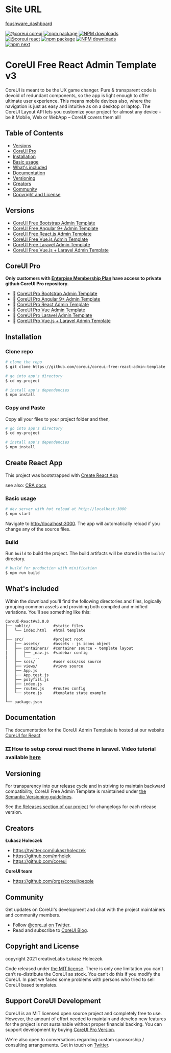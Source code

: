 # Site URL

[foushware_dashboard](https://dashboard-foushware.netlify.app/)

[![@coreui coreui](https://img.shields.io/badge/@coreui%20-coreui-lightgrey.svg?style=flat-square)](https://github.com/coreui/coreui)
[![npm package][npm-coreui-badge]][npm-coreui]
[![NPM downloads][npm-coreui-download]][npm-coreui]  
[![@coreui react](https://img.shields.io/badge/@coreui%20-react-lightgrey.svg?style=flat-square)](https://github.com/coreui/react)
[![npm package][npm-coreui-react-badge]][npm-coreui-react]
[![NPM downloads][npm-coreui-react-download]][npm-coreui-react]  
[![npm next][npm-next]][npm]

[npm-coreui]: https://www.npmjs.com/package/@coreui/coreui
[npm-coreui-badge]: https://img.shields.io/npm/v/@coreui/coreui.png?style=flat-square
[npm-coreui-download]: https://img.shields.io/npm/dm/@coreui/coreui.svg?style=flat-square
[npm-coreui-react]: https://www.npmjs.com/package/@coreui/react
[npm-coreui-react-badge]: https://img.shields.io/npm/v/@coreui/react.png?style=flat-square
[npm-coreui-react-download]: https://img.shields.io/npm/dm/@coreui/react.svg?style=flat-square
[npm-next]: https://img.shields.io/npm/v/@coreui/react/next.png?style=flat-square
[npm]: https://www.npmjs.com/package/@coreui/react

# CoreUI Free React Admin Template v3

CoreUI is meant to be the UX game changer. Pure & transparent code is devoid of redundant components, so the app is light enough to offer ultimate user experience. This means mobile devices also, where the navigation is just as easy and intuitive as on a desktop or laptop. The CoreUI Layout API lets you customize your project for almost any device – be it Mobile, Web or WebApp – CoreUI covers them all!

## Table of Contents

- [Versions](#versions)
- [CoreUI Pro](#coreui-pro)
- [Installation](#installation)
- [Basic usage](#create-react-app)
- [What's included](#whats-included)
- [Documentation](#documentation)
- [Versioning](#versioning)
- [Creators](#creators)
- [Community](#community)
- [Copyright and License](#copyright-and-license)

## Versions

- [CoreUI Free Bootstrap Admin Template](https://github.com/coreui/coreui-free-bootstrap-admin-template)
- [CoreUI Free Angular 9+ Admin Template](https://github.com/coreui/coreui-free-angular-admin-template)
- [CoreUI Free React.js Admin Template](https://github.com/coreui/coreui-free-react-admin-template)
- [CoreUI Free Vue.js Admin Template](https://github.com/coreui/coreui-free-vue-admin-template)
- [CoreUI Free Laravel Admin Template](https://github.com/coreui/coreui-free-laravel-admin-template)
- [CoreUI Free Vue.js + Laravel Admin Template](https://github.com/coreui/coreui-free-vue-laravel-admin-template)

## CoreUI Pro

**Only customers with [Enterpise Membership Plan](https://coreui.io/pro/#buy) have access to private github CoreUI Pro repository.**

- 💪 [CoreUI Pro Bootstrap Admin Template](https://coreui.io/pro/)
- 💪 [CoreUI Pro Angular 9+ Admin Template](https://coreui.io/pro/angular)
- 💪 [CoreUI Pro React Admin Template](https://coreui.io/pro/react)
- 💪 [CoreUI Pro Vue Admin Template](https://coreui.io/pro/vue)
- 💪 [CoreUI Pro Laravel Admin Template](https://coreui.io/pro/laravel/)
- 💪 [CoreUI Pro Vue.js + Laravel Admin Template](https://coreui.io/pro/vue-laravel/)

## Installation

### Clone repo

```bash
# clone the repo
$ git clone https://github.com/coreui/coreui-free-react-admin-template.git my-project

# go into app's directory
$ cd my-project

# install app's dependencies
$ npm install
```

### Copy and Paste

Copy all your files to your project folder and then,

```bash
# go into app's directory
$ cd my-project

# install app's dependencies
$ npm install
```

## Create React App

This project was bootstrapped with [Create React App](https://github.com/facebook/create-react-app)

see also:
[CRA docs](https://create-react-app.dev/docs/getting-started)

### Basic usage

```bash
# dev server with hot reload at http://localhost:3000
$ npm start
```

Navigate to [http://localhost:3000](http://localhost:3000). The app will automatically reload if you change any of the source files.

### Build

Run `build` to build the project. The build artifacts will be stored in the `build/` directory.

```bash
# build for production with minification
$ npm run build
```

## What's included

Within the download you'll find the following directories and files, logically grouping common assets and providing both compiled and minified variations. You'll see something like this:

```
CoreUI-React#v3.0.0
├── public/          #static files
│   └── index.html   #html template
│
├── src/             #project root
│   ├── assets/      #assets - js icons object
│   ├── containers/  #container source - template layout
|   │   ├── _nav.js  #sidebar config
|   │   └── ...
│   ├── scss/        #user scss/css source
│   ├── views/       #views source
│   ├── App.js
│   ├── App.test.js
│   ├── polyfill.js
│   ├── index.js
│   ├── routes.js    #routes config
│   └── store.js     #template state example
│
└── package.json
```

## Documentation

The documentation for the CoreUI Admin Template is hosted at our website [CoreUI for React](https://coreui.io/react/)

### :film_strip: How to setup coreui react theme in laravel. Video tutorial available [here](https://youtu.be/HVVpbpNUJ8M)

## Versioning

For transparency into our release cycle and in striving to maintain backward compatibility, CoreUI Free Admin Template is maintained under [the Semantic Versioning guidelines](http://semver.org/).

See [the Releases section of our project](https://github.com/coreui/coreui-free-react-admin-template/releases) for changelogs for each release version.

## Creators

**Łukasz Holeczek**

- <https://twitter.com/lukaszholeczek>
- <https://github.com/mrholek>
- <https://github.com/coreui>

**CoreUI team**

- https://github.com/orgs/coreui/people

## Community

Get updates on CoreUI's development and chat with the project maintainers and community members.

- Follow [@core_ui on Twitter](https://twitter.com/core_ui).
- Read and subscribe to [CoreUI Blog](https://coreui.ui/blog/).

## Copyright and License

copyright 2021 creativeLabs Łukasz Holeczek.

Code released under [the MIT license](https://github.com/coreui/coreui-free-react-admin-template/blob/master/LICENSE).
There is only one limitation you can't can’t re-distribute the CoreUI as stock. You can’t do this if you modify the CoreUI. In past we faced some problems with persons who tried to sell CoreUI based templates.

## Support CoreUI Development

CoreUI is an MIT licensed open source project and completely free to use. However, the amount of effort needed to maintain and develop new features for the project is not sustainable without proper financial backing. You can support development by buying [CoreUI Pro Version](https://coreui.io/pro/).

We're also open to conversations regarding custom sponsorship / consulting arrangements. Get in touch on [Twitter](https://twitter.com/lukaszholeczek).
